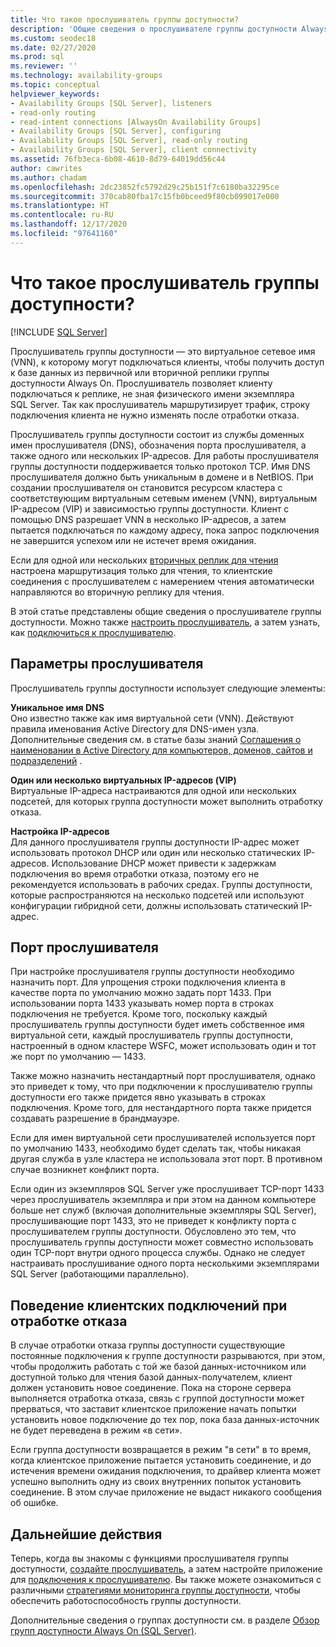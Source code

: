 ```yaml
---
title: Что такое прослушиватель группы доступности?
description: 'Общие сведения о прослушивателе группы доступности Always On и способах автоматического перенаправления трафика на требуемый сервер. '
ms.custom: seodec18
ms.date: 02/27/2020
ms.prod: sql
ms.reviewer: ''
ms.technology: availability-groups
ms.topic: conceptual
helpviewer_keywords:
- Availability Groups [SQL Server], listeners
- read-only routing
- read-intent connections [AlwaysOn Availability Groups]
- Availability Groups [SQL Server], configuring
- Availability Groups [SQL Server], read-only routing
- Availability Groups [SQL Server], client connectivity
ms.assetid: 76fb3eca-6b08-4610-8d79-64019dd56c44
author: cawrites
ms.author: chadam
ms.openlocfilehash: 2dc23852fc5792d29c25b151f7c6180ba32295ce
ms.sourcegitcommit: 370cab80fba17c15fb0bceed9f80cb099017e000
ms.translationtype: HT
ms.contentlocale: ru-RU
ms.lasthandoff: 12/17/2020
ms.locfileid: "97641160"
---
```

# <a name="what-is-an-availability-group-listener"></a>Что такое прослушиватель группы доступности?  
[!INCLUDE [SQL Server](../../../includes/applies-to-version/sqlserver.md)]

Прослушиватель группы доступности ― это виртуальное сетевое имя (VNN), к которому могут подключаться клиенты, чтобы получить доступ к базе данных из первичной или вторичной реплики группы доступности Always On. Прослушиватель позволяет клиенту подключаться к реплике, не зная физического имени экземпляра SQL Server. Так как прослушиватель маршрутизирует трафик, строку подключения клиента не нужно изменять после отработки отказа. 

Прослушиватель группы доступности состоит из службы доменных имен прослушивателя (DNS), обозначения порта прослушивателя, а также одного или нескольких IP-адресов. Для работы прослушивателя группы доступности поддерживается только протокол TCP.  Имя DNS прослушивателя должно быть уникальным в домене и в NetBIOS.  При создании прослушивателя он становится ресурсом кластера с соответствующим виртуальным сетевым именем (VNN), виртуальным IP-адресом (VIP) и зависимостью группы доступности. Клиент с помощью DNS разрешает VNN в несколько IP-адресов, а затем пытается подключаться по каждому адресу, пока запрос подключения не завершится успехом или не истечет время ожидания.  
  
Если для одной или нескольких [вторичных реплик для чтения](../../../database-engine/availability-groups/windows/active-secondaries-readable-secondary-replicas-always-on-availability-groups.md) настроена маршрутизация только для чтения, то клиентские соединения с прослушивателем с намерением чтения автоматически направляются во вторичную реплику для чтения. 
  
В этой статье представлены общие сведения о прослушивателе группы доступности. Можно также [настроить прослушиватель](create-or-configure-an-availability-group-listener-sql-server.md), а затем узнать, как [подключиться к прослушивателю](listeners-client-connectivity-application-failover.md).
  
  
##  <a name="listener-parameters"></a><a name="AGlConfig"></a> Параметры прослушивателя  

 Прослушиватель группы доступности использует следующие элементы:
  
 **Уникальное имя DNS**  
 Оно известно также как имя виртуальной сети (VNN). Действуют правила именования Active Directory для DNS-имен узла. Дополнительные сведения см. в статье базы знаний [Соглашения о наименовании в Active Directory для компьютеров, доменов, сайтов и подразделений](https://support.microsoft.com/kb/909264) .  
  
**Один или несколько виртуальных IP-адресов (VIP)**  
 Виртуальные IP-адреса настраиваются для одной или нескольких подсетей, для которых группа доступности может выполнить отработку отказа.  
  
**Настройка IP-адресов**  
 Для данного прослушивателя группы доступности IP-адрес может использовать протокол DHCP или один или несколько статических IP-адресов. Использование DHCP может привести к задержкам подключения во время отработки отказа, поэтому его не рекомендуется использовать в рабочих средах. Группы доступности, которые распространяются на несколько подсетей или используют конфигурации гибридной сети, должны использовать статический IP-адрес. 
 
  
##  <a name="listener-port"></a><a name="SelectListenerPort"></a> Порт прослушивателя 
 При настройке прослушивателя группы доступности необходимо назначить порт.  Для упрощения строки подключения клиента в качестве порта по умолчанию можно задать порт 1433. При использовании порта 1433 указывать номер порта в строках подключения не требуется. Кроме того, поскольку каждый прослушиватель группы доступности будет иметь собственное имя виртуальной сети, каждый прослушиватель группы доступности, настроенный в одном кластере WSFC, может использовать один и тот же порт по умолчанию ― 1433.  
  
 Также можно назначить нестандартный порт прослушивателя, однако это приведет к тому, что при подключении к прослушивателю группы доступности его также придется явно указывать в строках подключения.  Кроме того, для нестандартного порта также придется создавать разрешение в брандмауэре.  
  
 Если для имен виртуальной сети прослушивателей используется порт по умолчанию 1433, необходимо будет сделать так, чтобы никакая другая служба в узле кластера не использовала этот порт. В противном случае возникнет конфликт порта.  
  
 Если один из экземпляров SQL Server уже прослушивает TCP-порт 1433 через прослушиватель экземпляра и при этом на данном компьютере больше нет служб (включая дополнительные экземпляры SQL Server), прослушивающие порт 1433, это не приведет к конфликту порта с прослушивателем группы доступности.  Обусловлено это тем, что прослушиватель группы доступности может совместно использовать один TCP-порт внутри одного процесса службы.  Однако не следует настраивать прослушивание одного порта несколькими экземплярами SQL Server (работающими параллельно).  
  
  
##  <a name="behavior-of-client-connections-on-failover"></a><a name="CCBehaviorOnFailover"></a> Поведение клиентских подключений при отработке отказа  

 В случае отработки отказа группы доступности существующие постоянные подключения к группе доступности разрываются, при этом, чтобы продолжить работать с той же базой данных-источником или доступной только для чтения базой данных-получателем, клиент должен установить новое соединение.  Пока на стороне сервера выполняется отработка отказа, связь с группой доступности может прерваться, что заставит клиентское приложение начать попытки установить новое подключение до тех пор, пока база данных-источник не будет переведена в режим «в сети».  
  
 Если группа доступности возвращается в режим "в сети" в то время, когда клиентское приложение пытается установить соединение, и до истечения времени ожидания подключения, то драйвер клиента может успешно выполнить одну из своих внутренних попыток установить соединение. В этом случае приложение не выдаст никакого сообщения об ошибке.  


## <a name="next-steps"></a>Дальнейшие действия

Теперь, когда вы знакомы с функциями прослушивателя группы доступности, [создайте прослушиватель](create-or-configure-an-availability-group-listener-sql-server.md), а затем настройте приложение для [подключения к прослушивателю](listeners-client-connectivity-application-failover.md). Вы также можете ознакомиться с различными [стратегиями мониторинга группы доступности](monitoring-of-availability-groups-sql-server.md), чтобы обеспечить работоспособность группы доступности. 

Дополнительные сведения о группах доступности см. в разделе [Обзор групп доступности Always On (SQL Server)](../../../database-engine/availability-groups/windows/overview-of-always-on-availability-groups-sql-server.md). 
  

  
  
